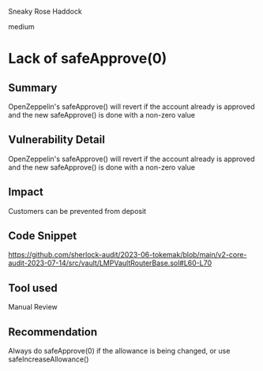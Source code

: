 Sneaky Rose Haddock

medium

# Lack of safeApprove(0)
## Summary

OpenZeppelin's safeApprove() will revert if the account already is approved and the new safeApprove() is done with a non-zero value

## Vulnerability Detail

OpenZeppelin's safeApprove() will revert if the account already is approved and the new safeApprove() is done with a non-zero value

## Impact

Customers can be prevented from deposit

## Code Snippet

https://github.com/sherlock-audit/2023-06-tokemak/blob/main/v2-core-audit-2023-07-14/src/vault/LMPVaultRouterBase.sol#L60-L70

## Tool used

Manual Review

## Recommendation

Always do safeApprove(0) if the allowance is being changed, or use safeIncreaseAllowance()
